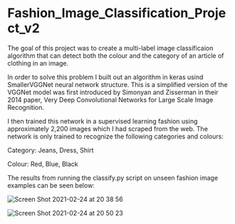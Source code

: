 # Fashion_Image_Classification_Project_v2
The goal of this project was to create a multi-label image classificaion algorithm that can detect both the colour and the category of an article of clothing in an image.

In order to solve this problem I built out an algorithm in keras usind SmallerVGGNet neural network structure. This is a simplified version of the VGGNet model was first introduced by Simonyan and Zisserman in their 2014 paper, Very Deep Convolutional Networks for Large Scale Image Recognition.

I then trained this network in a supervised learning fashion using approximately 2,200 images which I had scraped from the web. The network is only trained to recognize the following categories and colours:

Category: Jeans, Dress, Shirt

Colour: Red, Blue, Black

The results from running the classify.py script on unseen fashion image examples can be seen below:


![Screen Shot 2021-02-24 at 20 38 56](https://user-images.githubusercontent.com/71552393/109056191-6ab60e00-76e0-11eb-8e28-322b7db1e1c9.png)

![Screen Shot 2021-02-24 at 20 50 23](https://user-images.githubusercontent.com/71552393/109057444-06944980-76e2-11eb-930e-55c29eff001e.png)
